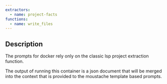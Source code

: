 ```yaml
---
extractors:
  - name: project-facts
functions:
  - name: write_files
---
```


## Description

The prompts for docker rely only on the classic lsp project extraction function.

The output of running this container is a json document that will be merged into the
context that is provided to the moustache template based prompts.

